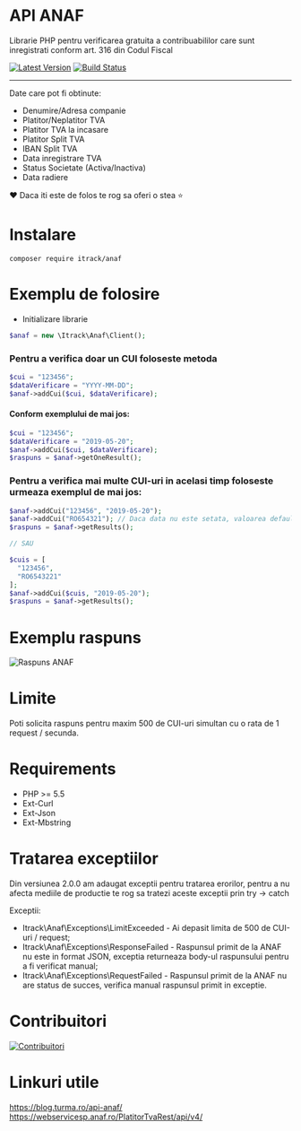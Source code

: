 # API ANAF
Librarie PHP pentru verificarea gratuita a contribuabililor care sunt inregistrati conform art. 316 din Codul Fiscal

[![Latest Version](http://img.shields.io/packagist/v/itrack/anaf.svg)](https://packagist.org/packages/itrack/anaf)
[![Build Status](https://travis-ci.com/itrack/anaf.svg?branch=master)](https://travis-ci.com/itrack/anaf)

-----

Date care pot fi obtinute:
  - Denumire/Adresa companie
  - Platitor/Neplatitor TVA
  - Platitor TVA la incasare
  - Platitor Split TVA
  - IBAN Split TVA
  - Data inregistrare TVA
  - Status Societate (Activa/Inactiva)
  - Data radiere
  
:heart: Daca iti este de folos te rog sa oferi o stea :star:
  
# Instalare

```shell
composer require itrack/anaf
```

# Exemplu de folosire

- Initializare librarie

```php
$anaf = new \Itrack\Anaf\Client(); 
```

### Pentru a verifica doar un CUI foloseste metoda 

```php
$cui = "123456";
$dataVerificare = "YYYY-MM-DD";
$anaf->addCui($cui, $dataVerificare);
```


#### Conform exemplului de mai jos:

```php
$cui = "123456";
$dataVerificare = "2019-05-20";
$anaf->addCui($cui, $dataVerificare);
$raspuns = $anaf->getOneResult();
```

### Pentru a verifica mai multe CUI-uri in acelasi timp foloseste urmeaza exemplul de mai jos:

```php
$anaf->addCui("123456", "2019-05-20");
$anaf->addCui("RO654321"); // Daca data nu este setata, valoarea default va fi data de azi
$raspuns = $anaf->getResults();

// SAU

$cuis = [
  "123456",
  "RO6543221"
];
$anaf->addCui($cuis, "2019-05-20");
$raspuns = $anaf->getResults();
```

# Exemplu raspuns
![Raspuns ANAF](https://github.com/itrack/anaf/blob/master/response.PNG?raw=true)


# Limite
Poti solicita raspuns pentru maxim 500 de CUI-uri simultan cu o rata de 1 request / secunda. 

# Requirements
* PHP >= 5.5
* Ext-Curl
* Ext-Json
* Ext-Mbstring

# Tratarea exceptiilor
Din versiunea 2.0.0 am adaugat exceptii pentru tratarea erorilor, pentru a nu afecta mediile de productie te rog sa tratezi aceste exceptii prin try -> catch

Exceptii:

* Itrack\Anaf\Exceptions\LimitExceeded - Ai depasit limita de 500 de CUI-uri / request;
* Itrack\Anaf\Exceptions\ResponseFailed - Raspunsul primit de la ANAF nu este in format JSON, exceptia returneaza body-ul raspunsului pentru a fi verificat manual;
* Itrack\Anaf\Exceptions\RequestFailed - Raspunsul primit de la ANAF nu are status de succes, verifica manual raspunsul primit in exceptie.

# Contribuitori
[![Contribuitori](https://contributors-img.firebaseapp.com/image?repo=itrack/anaf)](https://github.com/itrack/anaf/graphs/contributors)

# Linkuri utile
https://blog.turma.ro/api-anaf/ <br>
https://webservicesp.anaf.ro/PlatitorTvaRest/api/v4/
